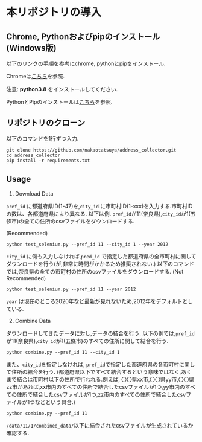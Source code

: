 本リポジトリの導入
=======================

Chrome, Pythonおよびpipのインストール(Windows版)
------------------
以下のリンクの手順を参考にchrome, pythonとpipをインストール.

Chromeは[こちら](https://cs.zaq.ne.jp/knowledgeDetail?an=001440866&did=faq_alert_link)を参照.

注意: **python3.8** をインストールしてください.

PythonとPipのインストールは[こちら](https://wepicks.net/weplog-pip_win10/)を参照.


リポジトリのクローン
-----------------

以下のコマンドを1行ずつ入力.
```
git clone https://github.com/nakaotatsuya/address_collector.git
cd address_collector
pip install -r requirements.txt
```

Usage
------

1. Download Data

`pref_id` に都道府県ID(1-47)を,`city_id` に市町村ID(1-xxx)を入力する.市町村IDの数は、各都道府県により異なる.
以下は例. `pref_id`が11(奈良県),`city_id`が1(五條市)の全ての住所のcsvファイルをダウンロードする.

(Recommended)
```
python test_selenium.py --pref_id 11 --city_id 1 --year 2012
```

`city_id` に何も入力しなければ,`pred_id` で指定した都道府県の全市町村に関してダウンロードを行う(が,非常に時間がかかるため推奨されない.)
以下のコマンドでは,奈良県の全ての市町村の住所のcsvファイルをダウンロードする.
(Not Recommended)
```
python test_selenium.py --pref_id 11 --year 2012
```

`year` は現在のところ2020年など最新が見れないため,2012年をデフォルトとしている.


2. Combine Data

ダウンロードしてきたデータに対し,データの結合を行う.
以下の例では,`pref_id`が11(奈良県),`city_id`が1(五條市)のすべての住所に関して結合を行う.

```
python combine.py --pref_id 11 --city_id 1
```

また、`city_id`を指定しなければ, `pref_id`で指定した都道府県の各市町村に関して住所の結合を行う. (都道府県以下ですべて結合するという意味ではなく,あくまで結合は市町村以下の住所で行われる.例えば, 〇〇県xx市,〇〇県yy市,〇〇県zz市があれば,xx市内のすべての住所で結合したcsvファイルが1つ,yy市内のすべての住所で結合したcsvファイルが1つ,zz市内のすべての住所で結合したcsvファイルが1つなどという具合.)

```
python combine.py --pref_id 11
```

`/data/11/1/combined_data/`以下に結合されたcsvファイルが生成されているか確認する.



